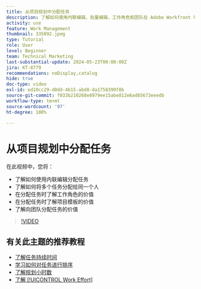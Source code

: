 ```yaml
---
title: 从项目规划中分配任务
description: 了解如何使用内联编辑、批量编辑、工作角色和团队在 Adobe Workfront 项目中分配任务。
activity: use
feature: Work Management
thumbnail: 335092.jpeg
type: Tutorial
role: User
level: Beginner
team: Technical Marketing
last-substantial-update: 2024-05-23T00:00:00Z
jira: KT-8779
recommendations: noDisplay,catalog
hide: true
doc-type: video
exl-id: ed10cc29-d0dd-4b15-abd8-da1758399f8b
source-git-commit: f033b210268e8979ee15abe812e6ad85673eeedb
workflow-type: tm+mt
source-wordcount: '97'
ht-degree: 100%

---
```


# 从项目规划中分配任务

在此视频中，您将：

* 了解如何使用内联编辑分配任务
* 了解如何将多个任务分配给同一个人
* 在分配任务时了解工作角色的价值
* 在分配任务时了解项目模板的价值
* 了解向团队分配任务的价值

>[!VIDEO](https://video.tv.adobe.com/v/335092/?quality=12&learn=on)

<!---
learn more urls:
Notifications: Information about work assigned to me
Assign tasks
Personal time overview
Make smart assignments
Modify multiple user assignments in a task list
--->

## 有关此主题的推荐教程

* [了解任务持续时间](/help/manage-work/tasks/understand-task-durations.md)
* [学习如何对任务进行排序](/help/manage-work/tasks/learn-to-sequence-tasks.md)
* [了解规划小时数](/help/manage-work/tasks/understand-planned-hours.md)
* [了解 [!UICONTROL Work Effort]](/help/manage-work/tasks/understand-work-effort.md)
